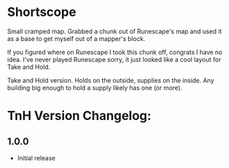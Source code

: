 # Shortscope

Small cramped map. Grabbed a chunk out of Runescape's map and used it as a base to get myself out of a mapper's block.

If you figured where on Runescape I took this chunk off, congrats I have no idea. I've never played Runescape sorry, it just looked like a cool layout for Take and Hold.

Take and Hold version. Holds on the outside, supplies on the inside. Any building big enough to hold a supply likely has one (or more).

# TnH Version Changelog:

## 1.0.0
- Initial release
